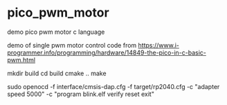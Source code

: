 # pico_pwm_motor
demo pico pwm motor c language

demo of single pwm motor control
code from https://www.i-programmer.info/programming/hardware/14849-the-pico-in-c-basic-pwm.html

mkdir build
cd build
cmake ..
make

sudo openocd
  -f interface/cmsis-dap.cfg
  -f target/rp2040.cfg
  -c "adapter speed 5000"
  -c "program blink.elf verify reset exit"




